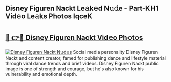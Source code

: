 ## Disney Figuren Nackt Le𝚊k𝚎d N𝚞𝚍e - Part-KH1 Vid𝚎o Le𝚊ks Photos IqceK

# <h2><a href="http://fb9o4l.evod.top/?m=Disney+Figuren+Nackt">🔗 👉🔴 Disney Figuren Nackt Vid𝚎o Ph𝚘t𝚘s</a></h2>

[![Disney Figuren Nackt N𝚞d𝚎s](https://i.imgur.com/8V9OHl7.gif)](http://fb9o4l.evod.top/?m=Disney+Figuren+Nackt)
Social media personality Disney Figuren Nackt and content creator, famed for publishing dance and lifestyle material through viral dance trends and brief videos. Disney Figuren Nackt public image is one of strength and courage, but he's also known for his vulnerability and emotional depth. 
